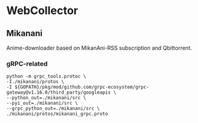 # WebCollector

## Mikanani
Anime-downloader based on MikanAni-RSS subscription and Qbittorrent.
### gRPC-related
```shell
python -m grpc_tools.protoc \
-I./mikanani/protos \
-I ${GOPATH}/pkg/mod/github.com/grpc-ecosystem/grpc-gateway@v1.16.0/third_party/googleapis \
--python_out=./mikanani/src \
--pyi_out=./mikanani/src \
--grpc_python_out=./mikanani/src \
./mikanani/protos/mikanani_grpc.proto
```